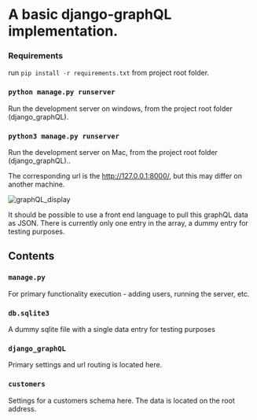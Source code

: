 # A basic django-graphQL implementation.

### Requirements
run `pip install -r requirements.txt` from project root folder.

### `python manage.py runserver` 
Run the development server on windows, from the project root folder (django_graphQL).

### `python3 manage.py runserver`
Run the development server on Mac, from the project root folder (django_graphQL)..

The corresponding url is the http://127.0.0.1:8000/, but this may differ on another machine. 

![graphQL_display](https://user-images.githubusercontent.com/71881578/122923945-1f91cc00-d35d-11eb-87c9-f255b29205c0.PNG)

It should be possible to use a front end language to pull this graphQL data as JSON. There is currently
only one entry in the array, a dummy entry for testing purposes. 

## Contents
### `manage.py`
For primary functionality execution - adding users, running the server, etc.

### `db.sqlite3`
A dummy sqlite file with a single data entry for testing purposes

### `django_graphQL`
Primary settings and url routing is located here.

### `customers`
Settings for a customers schema here. The data is located on the root address. 
  
